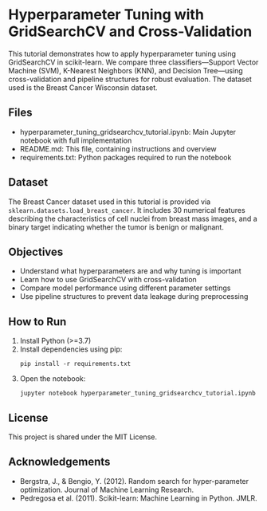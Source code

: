 # Hyperparameter Tuning with GridSearchCV and Cross-Validation

This tutorial demonstrates how to apply hyperparameter tuning using GridSearchCV in scikit-learn. We compare three classifiers—Support Vector Machine (SVM), K-Nearest Neighbors (KNN), and Decision Tree—using cross-validation and pipeline structures for robust evaluation. The dataset used is the Breast Cancer Wisconsin dataset.

## Files

- hyperparameter_tuning_gridsearchcv_tutorial.ipynb: Main Jupyter notebook with full implementation
- README.md: This file, containing instructions and overview
- requirements.txt: Python packages required to run the notebook

## Dataset

The Breast Cancer dataset used in this tutorial is provided via `sklearn.datasets.load_breast_cancer`. It includes 30 numerical features describing the characteristics of cell nuclei from breast mass images, and a binary target indicating whether the tumor is benign or malignant.

## Objectives

- Understand what hyperparameters are and why tuning is important
- Learn how to use GridSearchCV with cross-validation
- Compare model performance using different parameter settings
- Use pipeline structures to prevent data leakage during preprocessing

## How to Run

1. Install Python (>=3.7)
2. Install dependencies using pip:
   ```
   pip install -r requirements.txt
   ```
3. Open the notebook:
   ```
   jupyter notebook hyperparameter_tuning_gridsearchcv_tutorial.ipynb
   ```

## License

This project is shared under the MIT License.

## Acknowledgements

- Bergstra, J., & Bengio, Y. (2012). Random search for hyper-parameter optimization. Journal of Machine Learning Research.
- Pedregosa et al. (2011). Scikit-learn: Machine Learning in Python. JMLR.

